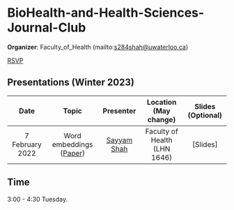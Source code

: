 # BioHealth-and-Health-Sciences-Journal-Club

**Organizer**: Faculty_of_Health (mailto:s284shah@uwaterloo.ca)

 [RSVP](https://forms.gle/id9nX5baKVeW47TW6)

## Presentations (Winter 2023)


|Date| Topic | Presenter| Location (May change)| Slides (Optional) | 
|:----------------:|:----------------------------------------:|:----------:|:------:|:-------:|
| 7 February 2022 |Word embeddings ([Paper]([https://arxiv.org/abs/1301.3781](https://www.nejm.org/doi/full/10.1056/nejmoa1408617))) |[Sayyam Shah](mailto:s284shah@uwaterloo.ca) | Faculty of Health (LHN 1646)|[Slides]|


## Time
3:00 - 4:30 Tuesday.
